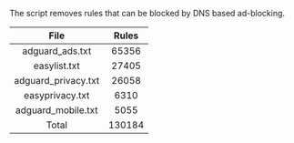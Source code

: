 The script removes rules that can be blocked by DNS based ad-blocking.


| File | Rules |
|:----:|:-----:|
| adguard_ads.txt | 65356 |
| easylist.txt | 27405 |
| adguard_privacy.txt | 26058 |
| easyprivacy.txt | 6310 |
| adguard_mobile.txt | 5055 |
| Total | 130184 |